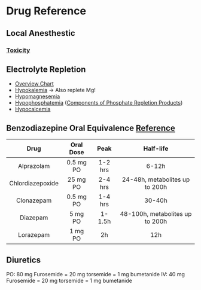# Drug Reference


## Local Anesthestic

### [Toxicity](local_anesthetic_toxicity.md)


## Electrolyte Repletion
- [Overview Chart](img/Electrolytes/Electrolyte%20Management%20Chart.jpg)
- [Hypokalemia](img/Electrolytes/hypokalemia.png) -> Also replete Mg!
- [Hypomagnesemia](img/Electrolytes/hypomagnesemia.png)
- [Hypophosphatemia](img/Electrolytes/hypophsphatemia.png) ([Components of Phosphate Repletion Products](img/Electrolytes/phosphate%20repletion%20components.png))
- [Hypocalcemia](img/Electrolytes/hypocalcemia.png)


## Benzodiazepine Oral Equivalence [Reference](https://foamed.ebmedicine.net/rapid-reference/benzodiazepine-oral-equivalence/)
|       Drug       | Oral Dose |   Peak  |            Half-life            |
|:----------------:|:---------:|:-------:|:-------------------------------:|
|    Alprazolam    | 0.5 mg PO | 1-2 hrs |              6-12h              |
| Chlordiazepoxide |  25 mg PO | 2-4 hrs |  24-48h, metabolites up to 200h |
|    Clonazepam    | 0.5 mg PO | 1-4 hrs |              30-40h             |
|     Diazepam     |  5 mg PO  |  1-1.5h | 48-100h, metabolites up to 200h |
|     Lorazepam    |  1 mg PO  |    2h   |               12h               |


## Diuretics
PO: 80 mg Furosemide = 20 mg torsemide = 1 mg bumetanide
IV: 40 mg Furosemide = 20 mg torsemide = 1 mg bumetanide
